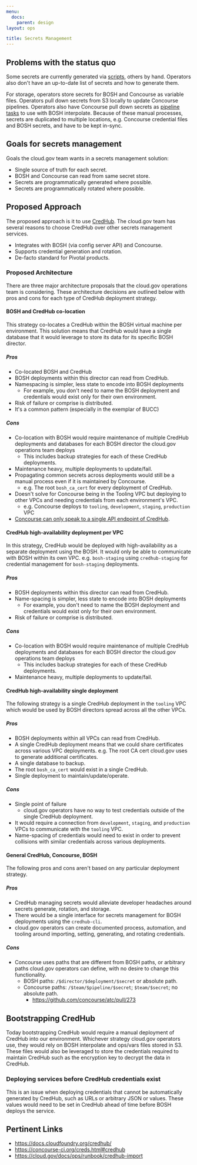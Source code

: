 ```yaml
---
menu:
  docs:
    parent: design
layout: ops

title: Secrets Management
---
```


## Problems with the status quo

Some secrets are currently generated via [scripts][cg-secrets], others by hand.
Operators also don't have an up-to-date list of secrets and how to generate
them.

For storage, operators store secrets for BOSH and Concourse as variable files.
Operators pull down secrets from S3 locally to update Concourse pipelines.
Operators also have Concourse pull down secrets as [pipeline tasks][cg-pipeline]
to use with BOSH interpolate. Because of these manual processes, secrets are
duplicated to multiple locations, e.g.  Concourse credential files and BOSH
secrets, and have to be kept in-sync.

[cg-pipeline]: https://github.com/18F/cg-pipeline-tasks
[cg-secrets]: https://github.com/18F/cg-secret-rotation

## Goals for secrets management

Goals the cloud.gov team wants in a secrets management solution:

* Single source of truth for each secret.
* BOSH and Concourse can read from same secret store.
* Secrets are programmatically generated where possible.
* Secrets are programmatically rotated where possible.

## Proposed Approach

The proposed approach is it to use [CredHub][gh-credhub]. The cloud.gov team has
several reasons to choose CredHub over other secrets management services.

* Integrates with BOSH (via config server API) and Concourse.
* Supports credential generation and rotation.
* De-facto standard for Pivotal products.

[gh-credhub]: https://github.com/cloudfoundry-incubator/credhub

### Proposed Architecture

There are three major architecture proposals that the cloud.gov operations team
is considering. These architecture decisions are outlined below with pros and
cons for each type of CredHub deployment strategy.

#### BOSH and CredHub co-location

This strategy co-locates a CredHub within the BOSH virtual machine per
environment. This solution means that CredHub would have a single database
that it would leverage to store its data for its specific BOSH director.

##### Pros

* Co-located BOSH and CredHub
* BOSH deployments within this director can read from CredHub.
* Namespacing is simpler, less state to encode into BOSH deployments
  * For example, you don't need to name the BOSH deployment and credentials
    would exist only for their own environment.
* Risk of failure or comprise is distributed.
* It's a common pattern (especially in the exemplar of BUCC)

##### Cons

* Co-location with BOSH would require maintenance of multiple CredHub
  deployments and databases for each BOSH director the cloud.gov operations team
  deploys
  * This includes backup strategies for each of these CredHub deployments.
* Maintenance heavy, multiple deployments to update/fail.
* Propagating common secrets across deployments would still be a manual process
  even if it is maintained by Concourse.
  * e.g. The root `bosh_ca_cert` for every deployment of CredHub.
* Doesn't solve for Concourse being in the Tooling VPC but deploying to
  other VPCs and needing credentials from each environment's VPC.
  * e.g. Concourse deploys to `tooling`, `development`, `staging`, `production`
    VPC
* [Concourse can only speak to a single API endpoint of
  CredHub][con-ch-api-url].

[con-ch-api-url]: https://concourse-ci.org/creds.html#credhub

#### CredHub high-availability deployment per VPC

In this strategy, CredHub would be deployed with high-availability as a separate
deployment using the BOSH. It would only be able to communicate with BOSH within
its own VPC. e.g. `bosh-staging` using `credhub-staging` for credential
management for `bosh-staging` deployments.

##### Pros

* BOSH deployments within this director can read from CredHub.
* Name-spacing is simpler, less state to encode into BOSH deployments
  * For example, you don't need to name the BOSH deployment and credentials
    would exist only for their own environment.
* Risk of failure or comprise is distributed.

##### Cons

* Co-location with BOSH would require maintenance of multiple CredHub
  deployments and databases for each BOSH director the cloud.gov operations team
  deploys
  * This includes backup strategies for each of these CredHub deployments.
* Maintenance heavy, multiple deployments to update/fail.

#### CredHub high-availability single deployment

The following strategy is a single CredHub deployment in the `tooling` VPC which
would be used by BOSH directors spread across all the other VPCs.

##### Pros

* BOSH deployments within all VPCs can read from CredHub.
* A single CredHub deployment means that we could share certificates across
  various VPC deployments. e.g. The root CA cert cloud.gov uses to generate
  additional certificates.
* A single database to backup.
* The root `bosh_ca_cert` would exist in a single CredHub.
* Single deployment to maintain/update/operate.

##### Cons

* Single point of failure
  * cloud.gov operators have no way to test credentials outside of the single
    CredHub deployment.
* It would require a connection from `development`, `staging`, and `production`
  VPCs to communicate with the `tooling` VPC.
* Name-spacing of credentials would need to exist in order to prevent collisions
  with similar credentials across various deployments.

#### General CredHub, Concourse, BOSH

The following pros and cons aren't based on any particular deployment strategy.

##### Pros

* CredHub managing secrets would alleviate developer headaches around secrets
  generate, rotation, and storage.
* There would be a single interface for secrets management for BOSH deployments
  using the `credhub-cli`.
* cloud.gov operators can create documented process, automation, and tooling
  around importing, setting, generating, and rotating credentials.

##### Cons

* Concourse uses paths that are different from BOSH paths, or arbitrary paths
  cloud.gov operators can define, with no desire to change this functionality.
  * BOSH paths: `/$director/$deployment/$secret` or absolute path.
  * Concourse paths: `/$team/$pipeline/$secret`; `$team/$secret`; no absolute path.
    * https://github.com/concourse/atc/pull/273

## Bootstrapping CredHub

Today bootstrapping CredHub would require a manual deployment of CredHub into
our environment. Whichever strategy cloud.gov operators use, they would rely on
BOSH interpolate and ops/vars files stored in S3. These files would also be
leveraged to store the credentials required to maintain CredHub such as the
encryption key to decrypt the data in CredHub.

### Deploying services before CredHub credentials exist

This is an issue when deploying credentials that cannot be automatically
generated by CredHub, such as URLs or arbitrary JSON or values. These values
would need to be set in CredHub ahead of time before BOSH deploys the service.

## Pertinent Links

* https://docs.cloudfoundry.org/credhub/
* https://concourse-ci.org/creds.html#credhub
* https://cloud.gov/docs/ops/runbook/credhub-import

<!---
We had a meeting on 5/21/2018. Some decisions we made:

* We agreed that deploying a CredHub per environment was not a bad thing to do first.
* We think if there's a CredHub per environment, it may not make sense to expose prefix/suffix/location/path differences as something pipelines and manifests have to concern themselves with. But whatever we do, we want it to be consistent so that onboarding is easier and everyone has confidence where to find stuff.

Generally everything else felt too big and scary and there are too many unknowns and tangled dependencies and tech debt to jump right on CredHub. So, we're going to do some smaller, more tractable stuff to detangle things first.

* Proto-backlog:
  * In order to have confidence that we've enumerated all BOSH creds, we want to convert all BOSH manifests to ops-file/var-file format (deploy-bosh is gross, many others are already done).
  * In order to reduce the operator burden of manipulating BOSH secrets, we want to remove redundant encryption of BOSH secrets stemming from when we didn't have dedicated AWS accounts.

We'll groom these ASAP:
  * Detangle shared secrets between environments
  * Improve promotion strategy (eg separate blob store per environment)
  * Detangle shared secrets between BOSH and Concourse (eg replace Concourse cred-handling pipelines with Bosh errands?)
  * Put a CredHub in each environment
  * (For all X) get secrets for X in CredHub <-- These stories already exists
  * Put a Concourse in each environment
  * Deprecate our clever+cool but bespoke jumpbox in favor of the stock one
-->

